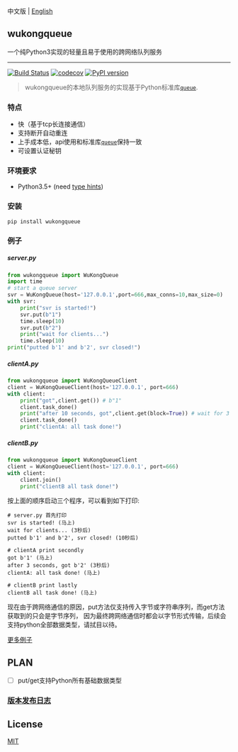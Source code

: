 中文版 | [English][English]
## wukongqueue

一个纯Python3实现的轻量且易于使用的跨网络队列服务

---
[![Build Status](https://travis-ci.com/chaseSpace/wukongqueue.svg?branch=master)](https://travis-ci.com/chaseSpace/wukongqueue)
[![codecov](https://codecov.io/gh/chaseSpace/WukongQueue/branch/master/graph/badge.svg)](https://codecov.io/gh/chaseSpace/WukongQueue)
[![PyPI version](https://badge.fury.io/py/wukongqueue.svg)](https://badge.fury.io/py/wukongqueue)

> wukongqueue的本地队列服务的实现基于Python标准库[`queue`][1].


### 特点
* 快（基于tcp长连接通信）
* 支持断开自动重连
* 上手成本低，api使用和标准库[`queue`][1]保持一致
* 可设置认证秘钥


### 环境要求
* Python3.5+ (need [type hints](https://www.python.org/dev/peps/pep-0484/))

### 安装
`pip install wukongqueue`
 
### 例子
##### server.py
```python
from wukongqueue import WuKongQueue
import time
# start a queue server
svr = WuKongQueue(host='127.0.0.1',port=666,max_conns=10,max_size=0)
with svr:
    print("svr is started!")
    svr.put(b"1")
    time.sleep(10)
    svr.put(b"2")
    print("wait for clients...")
    time.sleep(10)
print("putted b'1' and b'2', svr closed!")
```

##### clientA.py
```python
from wukongqueue import WuKongQueueClient
client = WuKongQueueClient(host='127.0.0.1', port=666)
with client:
    print("got",client.get()) # b"1"
    client.task_done()
    print("after 10 seconds, got",client.get(block=True)) # wait for 3 seconds, then print b"2"
    client.task_done()
    print("clientA: all task done!")
```

##### clientB.py
```python
from wukongqueue import WuKongQueueClient
client = WuKongQueueClient(host='127.0.0.1', port=666)
with client:
    client.join()
    print("clientB all task done!")
```
按上面的顺序启动三个程序，可以看到如下打印:
```
# server.py 首先打印
svr is started! (马上)
wait for clients... (3秒后)
putted b'1' and b'2', svr closed! (10秒后)

# clientA print secondly
got b'1' (马上)
after 3 seconds, got b'2' (3秒后)
clientA: all task done! (马上)

# clientB print lastly
clientB all task done! (马上)
```

现在由于跨网络通信的原因，put方法仅支持传入字节或字符串序列，而get方法获取到的只会是字节序列，
因为最终跨网络通信时都会以字节形式传输，后续会支持python全部数据类型，请拭目以待。

[更多例子](https://github.com/chaseSpace/wukongqueue/blob/master/_examples)

## PLAN
- [ ] put/get支持Python所有基础数据类型

### [版本发布日志](https://github.com/chaseSpace/wukongqueue/blob/master/RELEASELOG.md)

## License
[MIT](https://github.com/chaseSpace/WukongQueue/blob/master/LICENSE)

[1]: https://docs.python.org/3.6/library/queue.html
[Chinese]: https://github.com/chaseSpace/wukongqueue/blob/master/README.md
[English]: https://github.com/chaseSpace/wukongqueue/blob/master/README_ENG.md